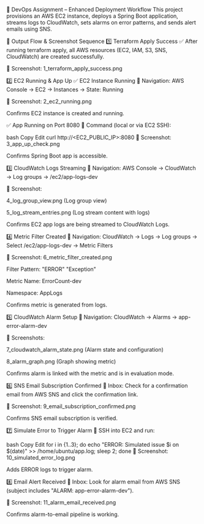 🚀 DevOps Assignment – Enhanced Deployment Workflow
This project provisions an AWS EC2 instance, deploys a Spring Boot application, streams logs to CloudWatch, sets alarms on error patterns, and sends alert emails using SNS.

🔁 Output Flow & Screenshot Sequence
1️⃣ Terraform Apply Success
✅ After running terraform apply, all AWS resources (EC2, IAM, S3, SNS, CloudWatch) are created successfully.

📸 Screenshot: 1_terraform_apply_success.png

2️⃣ EC2 Running & App Up
✅ EC2 Instance Running
📍 Navigation:
AWS Console → EC2 → Instances → State: Running

📸 Screenshot: 2_ec2_running.png

Confirms EC2 instance is created and running.

✅ App Running on Port 8080
📍 Command (local or via EC2 SSH):

bash
Copy
Edit
curl http://<EC2_PUBLIC_IP>:8080
📸 Screenshot: 3_app_up_check.png

Confirms Spring Boot app is accessible.

3️⃣ CloudWatch Logs Streaming
📍 Navigation:
AWS Console → CloudWatch → Log groups → /ec2/app-logs-dev

📸 Screenshot:

4_log_group_view.png (Log group view)

5_log_stream_entries.png (Log stream content with logs)

Confirms EC2 app logs are being streamed to CloudWatch Logs.

4️⃣ Metric Filter Created
📍 Navigation:
CloudWatch → Logs → Log groups → Select /ec2/app-logs-dev → Metric Filters

📸 Screenshot: 6_metric_filter_created.png

Filter Pattern: "ERROR" "Exception"

Metric Name: ErrorCount-dev

Namespace: AppLogs

Confirms metric is generated from logs.

5️⃣ CloudWatch Alarm Setup
📍 Navigation:
CloudWatch → Alarms → app-error-alarm-dev

📸 Screenshots:

7_cloudwatch_alarm_state.png (Alarm state and configuration)

8_alarm_graph.png (Graph showing metric)

Confirms alarm is linked with the metric and is in evaluation mode.

6️⃣ SNS Email Subscription Confirmed
📍 Inbox:
Check for a confirmation email from AWS SNS and click the confirmation link.

📸 Screenshot: 9_email_subscription_confirmed.png

Confirms SNS email subscription is verified.

7️⃣ Simulate Error to Trigger Alarm
📍 SSH into EC2 and run:

bash
Copy
Edit
for i in {1..3}; do echo "ERROR: Simulated issue $i on $(date)" >> /home/ubuntu/app.log; sleep 2; done
📸 Screenshot: 10_simulated_error_log.png

Adds ERROR logs to trigger alarm.

8️⃣ Email Alert Received
📍 Inbox:
Look for alarm email from AWS SNS (subject includes "ALARM: app-error-alarm-dev").

📸 Screenshot: 11_alarm_email_received.png

Confirms alarm-to-email pipeline is working.

